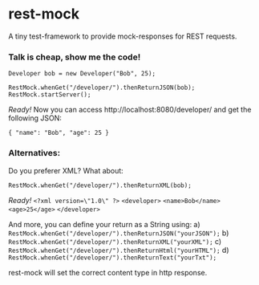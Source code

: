 rest-mock
=========

A tiny test-framework to provide mock-responses for REST requests.
<br />



### Talk is cheap, show me the code!

  `Developer bob = new Developer("Bob", 25);`<br />
  
  `RestMock.whenGet("/developer/").thenReturnJSON(bob);`<br />
  `RestMock.startServer();`


*Ready!* 
Now you can access http://localhost:8080/developer/ and get the following JSON:

  `{ "name": "Bob", "age": 25 }`


### Alternatives:

Do you preferer XML? What about:

  `RestMock.whenGet("/developer/").thenReturnXML(bob);`
  
*Ready!*
	`<?xml version=\"1.0\" ?>`
	`<developer>`
	  `<name>Bob</name>`
	  `<age>25</age>`
	`</developer>`
	

And more, you can define your return as a String using:
	a) `RestMock.whenGet("/developer/").thenReturnJSON("yourJSON");`
	b) `RestMock.whenGet("/developer/").thenReturnXML("yourXML");`
	c) `RestMock.whenGet("/developer/").thenReturnHtml("yourHTML");`
	d) `RestMock.whenGet("/developer/").thenReturnText("yourTxt");`

rest-mock will set the correct content type in http response.
